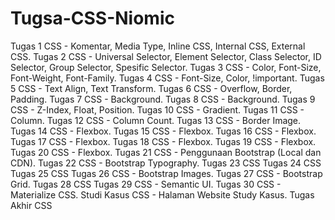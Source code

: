 # Tugsa-CSS-Niomic
Tugas 1 CSS - Komentar, Media Type, Inline CSS, Internal CSS, External CSS. Tugas 2 CSS - Universal Selector, Element Selector, Class Selector, ID Selector, Group Selector, Spesific Selector. Tugas 3 CSS - Color, Font-Size, Font-Weight, Font-Family. Tugas 4 CSS - Font-Size, Color, !important. Tugas 5 CSS - Text Align, Text Transform. Tugas 6 CSS - Overflow, Border, Padding. Tugas 7 CSS - Background. Tugas 8 CSS - Background. Tugas 9 CSS - Z-Index, Float, Position. Tugas 10 CSS - Gradient. Tugas 11 CSS - Column. Tugas 12 CSS - Column Count. Tugas 13 CSS - Border Image. Tugas 14 CSS - Flexbox. Tugas 15 CSS - Flexbox. Tugas 16 CSS - Flexbox. Tugas 17 CSS - Flexbox. Tugas 18 CSS - Flexbox. Tugas 19 CSS - Flexbox. Tugas 20 CSS - Flexbox. Tugas 21 CSS - Penggunaan Bootstrap (Local dan CDN). Tugas 22 CSS - Bootstrap Typography. Tugas 23 CSS Tugas 24 CSS Tugas 25 CSS Tugas 26 CSS - Bootstrap Images. Tugas 27 CSS - Bootstrap Grid. Tugas 28 CSS Tugas 29 CSS - Semantic UI. Tugas 30 CSS - Materialize CSS. Studi Kasus CSS - Halaman Website Study Kasus. Tugas Akhir CSS

